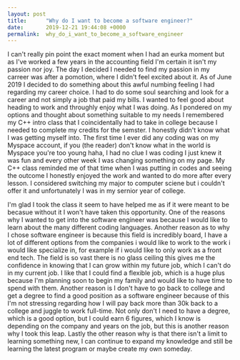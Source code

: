 ```yaml
---
layout: post
title:      "Why do I want to become a software engineer?"
date:       2019-12-21 19:44:08 +0000
permalink:  why_do_i_want_to_become_a_software_engineer
---
```


I can't really pin point the exact moment when I had an eurka moment but as I've worked a few years in the accounting field I'm certain it isn't my passion nor joy. The day I decided I needed to find my passion in my carreer was after a pomotion, where I didn't feel excited about  it. As of June 2019 I decided to do something about this awful numbing feeling I had regarding my career choice. I had to do some soul searching and look for a career and not simply a job that paid my bills. I wanted to feel good about heading to work and throughly enjoy what I was doing. As I pondered on my options and thought about something suitable to my needs I remembered my C++ intro class that I coincidentally had to take in college because I needed to complete my credits for the semster. I honestly didn't know what I was getting myself into. 
The first time I ever did any coding was on my Myspace account, if you (the reader) don't know what in the world is Myspace you're too young haha, I had no clue I was coding I just knew it was fun and every other week I was changing something on my page. My C++ class reminded me of that time when I was putting in codes and seeing the outcome I honestly enjoyed the work and wanted to do more after every lesson. I considered switching my major to computer sciene but i couldn't offer it and unfortunately I was in my sernior year of college. 

I'm glad I took the class it seem to have helped me as if it were meant to be becasue without it I won't have taken this opportunity. One of the reasons why I wanted to get into the software engineer was because I would like to learn about the many different coding languages. Another reason as to why I chose software engineer is because this field is incredibly board, I have a lot of different options from the companies i would like to work  to the work i would like specialize in, for example if i would like to only work as a front end tech. The field is so vast there is no glass ceiling this gives me the confidence in knowing that I can grow within my future job, which I can't do in my current job. I like that I could find a flexible job, which is a huge plus because I'm planning soon to begin my family and would like to have time to spend with them. Another reason is I don't have to go back to college and get a degree to find a good position as a software engineer because of this I'm not stressing regarding how I will pay back more than 30k back to a college and juggle to work full-time. Not only don't I need to have a degree, which is a good option, but I could earn 6 figures, which I know is depending on the company and years on the job, but this is another reason why I took this leap. Lastly the other reason why is that there isn't a limit to learning something new, I can continue to expand my knowledge and still be learning the latest program or maybe create my own someday. 
